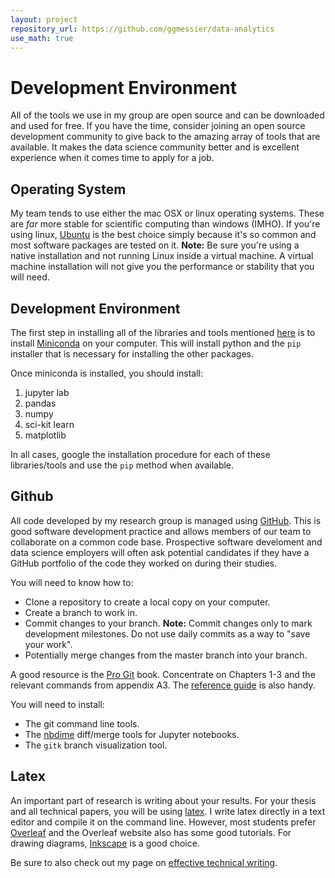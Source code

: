 ```yaml
---
layout: project
repository_url: https://github.com/ggmessier/data-analytics
use_math: true
---
```

# Development Environment


All of the tools we use in my group are open source and can be downloaded and used for free.  If you have the time, consider joining an open source development community to give back to the amazing array of tools that are available.  It makes the data science community better and is excellent experience when it comes time to apply for a job.

## Operating System

My team tends to use either the mac OSX or linux operating systems.  These are *far* more stable for scientific computing than windows (IMHO).  If you're using linux, [Ubuntu](https://ubuntu.com/) is the best choice simply because it's so common and most software packages are tested on it.  **Note:** Be sure you're using a native installation and not running Linux inside a virtual machine.  A virtual machine installation will not give you the performance or stability that you will need.


## Development Environment

The first step in installing all of the libraries and tools mentioned [here](./data-background.md) is to install [Miniconda](https://docs.anaconda.com/free/miniconda/index.html) on your computer.  This will install python and the `pip` installer that is necessary for installing the other packages.

Once miniconda is installed, you should install:
 1. jupyter lab
 1. pandas
 1. numpy
 1. sci-kit learn
 1. matplotlib

In all cases, google the installation procedure for each of these libraries/tools and use the `pip` method when available.

## Github
All code developed by my research group is managed using [GitHub](http://github.com).  This is good software development practice and allows members of our team to collaborate on a common code base.  Prospective software develoment and data science employers will often ask potential candidates if they have a GitHub portfolio of the code they worked on during their studies.


You will need to know how to:
- Clone a repository to create a local copy on your computer.
- Create a branch to work in.
- Commit changes to your branch.  **Note:** Commit changes only to mark development milestones.  Do not use daily commits as a way to "save your work".
- Potentially merge changes from the master branch into your branch.

A good resource is the [Pro Git](https://git-scm.com/book/en/v2/) book.  Concentrate on Chapters 1-3 and the relevant commands from appendix A3.  The [reference guide](https://git-scm.com/docs) is also handy.

You will need to install:
- The git command line tools.
- The [nbdime](https://nbdime.readthedocs.io/en/latest/) diff/merge tools for Jupyter notebooks.
- The `gitk` branch visualization tool.


## Latex
An important part of research is writing about your results.  For your thesis and all technical papers, you will be using [latex](https://www.latex-project.org/). I write latex directly in a text editor and compile it on the command line.  However, most students prefer [Overleaf](https://www.overleaf.com/) and the Overleaf website also has some good tutorials.  For drawing diagrams, [Inkscape](https://inkscape.org/) is a good choice.

Be sure to also check out my page on [effective technical writing](writing).



<br>
<br>